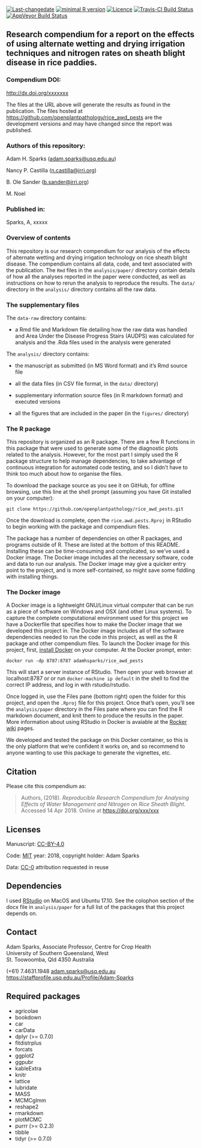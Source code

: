 
<!-- README.md is generated from README.Rmd. Please edit that file -->

[![Last-changedate](https://img.shields.io/badge/last%20change-2018--04--14-brightgreen.svg)](https://github.com/openplantpathology/rice.awd.pests/commits/master)
[![minimal R
version](https://img.shields.io/badge/R%3E%3D-3.4.4-brightgreen.svg)](https://cran.r-project.org/)
[![Licence](https://img.shields.io/github/license/mashape/apistatus.svg)](http://choosealicense.com/licenses/mit/)
[![Travis-CI Build
Status](https://travis-ci.org/openplantpathology/rice_awd_pests.svg?branch=master)](https://travis-ci.org/openplantpathology/rice_awd_pests)
[![AppVeyor Build
Status](https://ci.appveyor.com/api/projects/status/github/phytopathology/rice_awd_pests?branch=master&svg=true)](https://ci.appveyor.com/project/phytopathology/rice_awd_pests)

## Research compendium for a report on the effects of using alternate wetting and drying irrigation techniques and nitrogen rates on sheath blight disease in rice paddies.

### Compendium DOI:

<http://dx.doi.org/xxxxxxx>

The files at the URL above will generate the results as found in the
publication. The files hosted at
<https://github.com/openplantpathology/rice_awd_pests> are the
development versions and may have changed since the report was
published.

### Authors of this repository:

Adam H. Sparks (<adam.sparks@usq.edu.au>)

Nancy P. Castilla (<n.castilla@irri.org>)

B. Ole Sander (<b.sander@irri.org>)

M. Noel

### Published in:

Sparks, A, xxxxx

### Overview of contents

This repository is our research compendium for our analysis of the
effects of alternate wetting and drying irrigation technology on rice
sheath blight disease. The compendium contains all data, code, and text
associated with the publication. The `Rmd` files in the
`analysis/paper/` directory contain details of how all the analyses
reported in the paper were conducted, as well as instructions on how to
rerun the analysis to reproduce the results. The `data/` directory in
the `analysis/` directory contains all the raw data.

### The supplementary files

The `data-raw` directory contains:

  - a Rmd file and Markdown file detailing how the raw data was handled
    and Area Under the Disease Progress Stairs (AUDPS) was calculated
    for analysis and the .Rda files used in the analysis were generated

The `analysis/` directory contains:

  - the manuscript as submitted (in MS Word format) and it’s Rmd source
    file

  - all the data files (in CSV file format, in the `data/` directory)

  - supplementary information source files (in R markdown format) and
    executed versions

  - all the figures that are included in the paper (in the `figures/`
    directory)

### The R package

This repository is organized as an R package. There are a few R
functions in this package that were used to generate some of the
diagnostic plots related to the analysis. However, for the most part I
simply used the R package structure to help manage dependencies, to take
advantage of continuous integration for automated code testing, and so I
didn’t have to think too much about how to organise the files.

To download the package source as you see it on GitHub, for offline
browsing, use this line at the shell prompt (assuming you have Git
installed on your computer):

    git clone https://github.com/openplantpathology/rice_awd_pests.git

Once the download is complete, open the `rice.awd.pests.Rproj` in
RStudio to begin working with the package and compendium files.

The package has a number of dependencies on other R packages, and
programs outside of R. These are listed at the bottom of this README.
Installing these can be time-consuming and complicated, so we’ve used a
Docker image. The Docker image includes all the necessary software, code
and data to run our analysis. The Docker image may give a quicker entry
point to the project, and is more self-contained, so might save some
fiddling with installing things.

### The Docker image

A Docker image is a lightweight GNU/Linux virtual computer that can be
run as a piece of software on Windows and OSX (and other Linux systems).
To capture the complete computational environment used for this project
we have a Dockerfile that specifies how to make the Docker image that we
developed this project in. The Docker image includes all of the software
dependencies needed to run the code in this project, as well as the R
package and other compendium files. To launch the Docker image for this
project, first, [install Docker](https://docs.docker.com/installation/)
on your computer. At the Docker prompt, enter:

    docker run -dp 8787:8787 adamhsparks/rice_awd_pests

This will start a server instance of RStudio. Then open your web browser
at localhost:8787 or or run `docker-machine ip default` in the shell to
find the correct IP address, and log in with rstudio/rstudio.

Once logged in, use the Files pane (bottom right) open the folder for
this project, and open the `.Rproj` file for this project. Once that’s
open, you’ll see the `analysis/paper` directory in the Files pane where
you can find the R markdown document, and knit them to produce the
results in the paper. More information about using RStudio in Docker is
avaiable at the [Rocker](https://github.com/rocker-org)
[wiki](https://github.com/rocker-org/rocker/wiki/Using-the-RStudio-image)
pages.

We developed and tested the package on this Docker container, so this is
the only platform that we’re confident it works on, and so recommend to
anyone wanting to use this package to generate the vignettes, etc.

## Citation

Please cite this compendium as:

> Authors, (2018). *Reproducible Research Compendium for Analysing
> Effects of Water Management and Nitrogen on Rice Sheath Blight*.
> Accessed 14 Apr 2018. Online at <https://doi.org/xxx/xxx>

## Licenses

Manuscript: [CC-BY-4.0](http://creativecommons.org/licenses/by/4.0/)

Code: [MIT](http://opensource.org/licenses/MIT) year: 2018, copyright
holder: Adam Sparks

Data: [CC-0](http://creativecommons.org/publicdomain/zero/1.0/)
attribution requested in reuse

## Dependencies

I used [RStudio](http://www.rstudio.com/products/rstudio/) on MacOS and
Ubuntu 17.10. See the colophon section of the docx file in
`analysis/paper` for a full list of the packages that this project
depends on.

## Contact

Adam Sparks, Associate Professor, Centre for Crop Health  
University of Southern Queensland, West  
St. Toowoomba, Qld 4350 Australia

(+61) 7.4631.1948 <adam.sparks@usq.edu.au>  
<https://staffprofile.usq.edu.au/Profile/Adam-Sparks>

## Required packages

  - agricolae
  - bookdown
  - car
  - carData
  - dplyr (\>= 0.7.0)
  - fitdistrplus
  - forcats
  - ggplot2
  - ggpubr
  - kableExtra
  - knitr
  - lattice
  - lubridate
  - MASS
  - MCMCglmm
  - reshape2
  - rmarkdown
  - plotMCMC
  - purrr (\>= 0.2.3)
  - tibble
  - tidyr (\>= 0.7.0)
